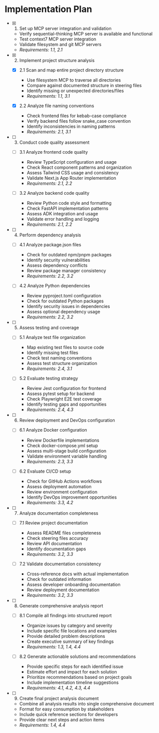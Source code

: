 # Implementation Plan

- [x] 1. Set up MCP server integration and validation
  - Verify sequential-thinking MCP server is available and functional
  - Test context7 MCP server integration
  - Validate filesystem and git MCP servers
  - _Requirements: 1.1, 2.1_

- [x] 2. Implement project structure analysis
  - [x] 2.1 Scan and map entire project directory structure
    - Use filesystem MCP to traverse all directories
    - Compare against documented structure in steering files
    - Identify missing or unexpected directories/files
    - _Requirements: 1.1, 3.1_

  - [x] 2.2 Analyze file naming conventions
    - Check frontend files for kebab-case compliance
    - Verify backend files follow snake_case convention
    - Identify inconsistencies in naming patterns
    - _Requirements: 2.1, 3.1_

- [ ] 3. Conduct code quality assessment
  - [ ] 3.1 Analyze frontend code quality
    - Review TypeScript configuration and usage
    - Check React component patterns and organization
    - Assess Tailwind CSS usage and consistency
    - Validate Next.js App Router implementation
    - _Requirements: 2.1, 2.2_

  - [ ] 3.2 Analyze backend code quality
    - Review Python code style and formatting
    - Check FastAPI implementation patterns
    - Assess ADK integration and usage
    - Validate error handling and logging
    - _Requirements: 2.1, 2.2_

- [ ] 4. Perform dependency analysis
  - [ ] 4.1 Analyze package.json files
    - Check for outdated npm/pnpm packages
    - Identify security vulnerabilities
    - Assess dependency conflicts
    - Review package manager consistency
    - _Requirements: 2.2, 3.2_

  - [ ] 4.2 Analyze Python dependencies
    - Review pyproject.toml configuration
    - Check for outdated Python packages
    - Identify security issues in dependencies
    - Assess optional dependency usage
    - _Requirements: 2.2, 3.2_

- [ ] 5. Assess testing and coverage
  - [ ] 5.1 Analyze test file organization
    - Map existing test files to source code
    - Identify missing test files
    - Check test naming conventions
    - Assess test structure organization
    - _Requirements: 2.4, 3.1_

  - [ ] 5.2 Evaluate testing strategy
    - Review Jest configuration for frontend
    - Assess pytest setup for backend
    - Check Playwright E2E test coverage
    - Identify testing gaps and opportunities
    - _Requirements: 2.4, 4.3_

- [ ] 6. Review deployment and DevOps configuration
  - [ ] 6.1 Analyze Docker configuration
    - Review Dockerfile implementations
    - Check docker-compose.yml setup
    - Assess multi-stage build configuration
    - Validate environment variable handling
    - _Requirements: 2.3, 3.3_

  - [ ] 6.2 Evaluate CI/CD setup
    - Check for GitHub Actions workflows
    - Assess deployment automation
    - Review environment configuration
    - Identify DevOps improvement opportunities
    - _Requirements: 3.3, 4.2_

- [ ] 7. Analyze documentation completeness
  - [ ] 7.1 Review project documentation
    - Assess README files completeness
    - Check steering files accuracy
    - Review API documentation
    - Identify documentation gaps
    - _Requirements: 3.2, 3.3_

  - [ ] 7.2 Validate documentation consistency
    - Cross-reference docs with actual implementation
    - Check for outdated information
    - Assess developer onboarding documentation
    - Review deployment documentation
    - _Requirements: 3.2, 3.3_

- [ ] 8. Generate comprehensive analysis report
  - [ ] 8.1 Compile all findings into structured report
    - Organize issues by category and severity
    - Include specific file locations and examples
    - Provide detailed problem descriptions
    - Create executive summary of key findings
    - _Requirements: 1.3, 1.4, 4.4_

  - [ ] 8.2 Generate actionable solutions and recommendations
    - Provide specific steps for each identified issue
    - Estimate effort and impact for each solution
    - Prioritize recommendations based on project goals
    - Include implementation timeline suggestions
    - _Requirements: 4.1, 4.2, 4.3, 4.4_

- [ ] 9. Create final project analysis document
  - Combine all analysis results into single comprehensive document
  - Format for easy consumption by stakeholders
  - Include quick reference sections for developers
  - Provide clear next steps and action items
  - _Requirements: 1.4, 4.4_